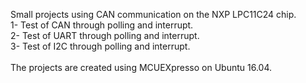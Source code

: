 Small projects using CAN communication on the NXP LPC11C24 chip. <br>
1- Test of CAN through polling and interrupt. <br>
2- Test of UART through polling and interrupt. <br>
3- Test of I2C through polling and interrupt. <br>
<br>
The projects are created using MCUEXpresso on Ubuntu 16.04.<br>
